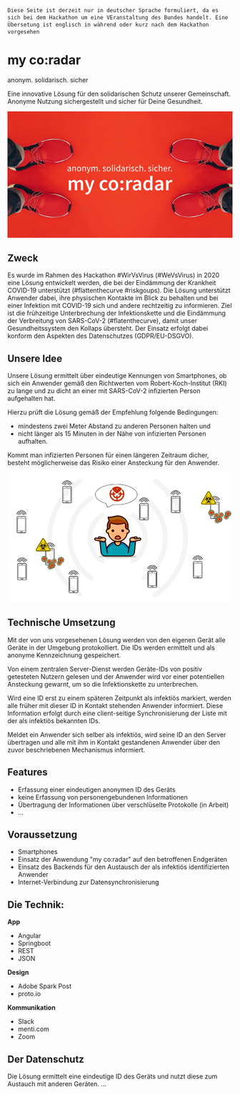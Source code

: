 ```
Diese Seite ist derzeit nur in deutscher Sprache formuliert, da es sich bei dem Hackathon um eine VEranstaltung des Bundes handelt. Eine Übersetung ist englisch in während oder kurz nach dem Hackathon vorgesehen
```

# my co:radar
anonym. solidarisch. sicher

Eine innovative Lösung für den solidarischen Schutz unserer Gemeinschaft. Anonyme Nutzung sichergestellt und sicher für Deine Gesundheit.

![logo_small](docs/images/logo_small.png)

## Zweck
Es wurde im Rahmen des Hackathon #WirVsVirus (#WeVsVirus) in 2020 eine Lösung entwickelt werden, die bei der Eindämmung der Krankheit COVID-19 unterstützt (#flattenthecurve #riskgoups). Die Lösung unterstützt Anwender dabei, ihre physischen Kontakte im Blick zu behalten und bei einer Infektion mit COVID-19 sich und andere rechtzeitig zu informieren. Ziel ist die frühzeitige Unterbrechung der Infektionskette und die Eindämmung der Verbreitung von SARS-CoV-2 (#flatenthecurve), damit unser Gesundheitssystem den Kollaps übersteht. Der Einsatz erfolgt dabei konform den Aspekten des Datenschutzes (GDPR/EU-DSGVO).  

## Unsere Idee
Unsere Lösung ermittelt über eindeutige Kennungen von Smartphones, ob sich ein Anwender gemäß den Richtwerten vom Robert-Koch-Institut (RKI) zu lange und zu dicht an einer mit SARS-CoV-2 infizierten Person aufgehalten hat.   

Hierzu prüft die Lösung gemäß der Empfehlung folgende Bedingungen:   

- mindestens zwei Meter Abstand zu anderen Personen halten und   
- nicht länger als 15 Minuten in der Nähe von infizierten Personen aufhalten.   

Kommt man infizierten Personen für einen längeren Zeitraum dicher, besteht möglicherweise das Risiko einer Ansteckung für den Anwender.  

![risk](docs/images/risk.png)

## Technische Umsetzung  
Mit der von uns vorgesehenen Lösung werden von den eigenen Gerät alle Geräte in der Umgebung protokolliert. Die IDs werden ermittelt und als anonyme Kennzeichnung gespeichert.

Von einem zentralen Server-Dienst werden Geräte-IDs von positiv getesteten Nutzern gelesen und der Anwender wird vor einer potentiellen Ansteckung gewarnt, um so die Infektionskette zu unterbrechen.

Wird eine ID erst zu einem späteren Zeitpunkt als infektiös markiert, werden alle früher mit dieser ID in Kontakt stehenden Anwender informiert. Diese Information erfolgt durch eine client-seitige Synchronisierung der Liste mit der als infektiös bekannten IDs.

Meldet ein Anwender sich selber als infektiös, wird seine ID an den Server übertragen und alle mit ihm in Kontakt gestandenen Anwender über den zuvor beschriebenen Mechanismus informiert.

## Features
- Erfassung einer eindeutigen anonymen ID des Geräts
- keine Erfassung von personengebundenen Informationen
- Übertragung der Informationen über verschlüselte Protokolle (in Arbeit)
- ...

## Voraussetzung
- Smartphones
- Einsatz der Anwendung "my co:radar" auf den betroffenen Endgeräten
- Einsatz des Backends für den Austausch der als infektiös identifizierten Anwender
- Internet-Verbindung zur Datensynchronisierung

## Die Technik:
**App**  
- Angular  
- Springboot  
- REST  
- JSON  

**Design**  
- Adobe Spark Post  
- proto.io  

**Kommunikation**  
- Slack
- menti.com
- Zoom

## Der Datenschutz

Die Lösung ermittelt eine eindeutige ID des Geräts und nutzt diese zum Austauch mit anderen Geräten.
...
